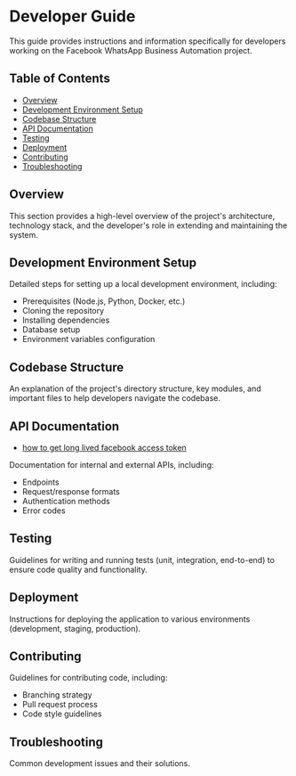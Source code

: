 # Developer Guide

This guide provides instructions and information specifically for developers working on the Facebook WhatsApp Business Automation project.

## Table of Contents
- [Overview](#overview)
- [Development Environment Setup](#development-environment-setup)
- [Codebase Structure](#codebase-structure)
- [API Documentation](#api-documentation)
- [Testing](#testing)
- [Deployment](#deployment)
- [Contributing](#contributing)
- [Troubleshooting](#troubleshooting)

## Overview

This section provides a high-level overview of the project's architecture, technology stack, and the developer's role in extending and maintaining the system.

## Development Environment Setup

Detailed steps for setting up a local development environment, including:
- Prerequisites (Node.js, Python, Docker, etc.)
- Cloning the repository
- Installing dependencies
- Database setup
- Environment variables configuration

## Codebase Structure

An explanation of the project's directory structure, key modules, and important files to help developers navigate the codebase.

## API Documentation
- [how to get long lived facebook access token](./get_long_live_access_token_updated.md)

Documentation for internal and external APIs, including:
- Endpoints
- Request/response formats
- Authentication methods
- Error codes

## Testing

Guidelines for writing and running tests (unit, integration, end-to-end) to ensure code quality and functionality.

## Deployment

Instructions for deploying the application to various environments (development, staging, production).

## Contributing

Guidelines for contributing code, including:
- Branching strategy
- Pull request process
- Code style guidelines

## Troubleshooting

Common development issues and their solutions.